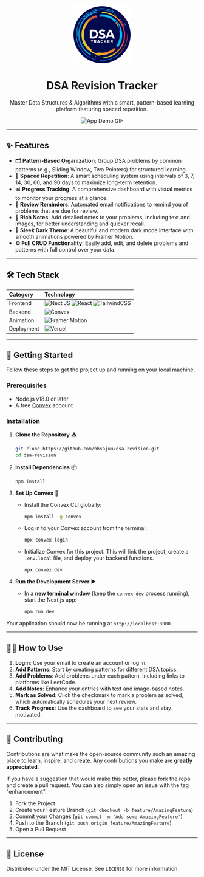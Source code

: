 <div align="center">
  <img src="public/logo.png" alt="DSA Revision Tracker Logo" width="150" height="150"/>
  <h1>DSA Revision Tracker</h1>
  <p>
    Master Data Structures & Algorithms with a smart, pattern-based learning platform featuring spaced repetition.
  </p>
  
</div>

<div align="center">
  <img src="https://i.imgur.com/your-app-demo.gif" alt="App Demo GIF" width="800"/>
</div>

---

## ✨ Features

-   **🗂️ Pattern-Based Organization**: Group DSA problems by common patterns (e.g., Sliding Window, Two Pointers) for structured learning.
-   **🧠 Spaced Repetition**: A smart scheduling system using intervals of 3, 7, 14, 30, 60, and 90 days to maximize long-term retention.
-   **📊 Progress Tracking**: A comprehensive dashboard with visual metrics to monitor your progress at a glance.
-   **📧 Review Reminders**: Automated email notifications to remind you of problems that are due for review.
-   **📝 Rich Notes**: Add detailed notes to your problems, including text and images, for better understanding and quicker recall.
-   **🎨 Sleek Dark Theme**: A beautiful and modern dark mode interface with smooth animations powered by Framer Motion.
-   **⚙️ Full CRUD Functionality**: Easily add, edit, and delete problems and patterns with full control over your data.

---

## 🛠️ Tech Stack

<div align="center">

| Category  | Technology                                                                                                                              |
| :-------- | :-------------------------------------------------------------------------------------------------------------------------------------- |
| Frontend  | ![Next JS](https://img.shields.io/badge/Next-black?style=for-the-badge&logo=next.js&logoColor=white) ![React](https://img.shields.io/badge/React-20232A?style=for-the-badge&logo=react&logoColor=61DAFB) ![TailwindCSS](https://img.shields.io/badge/Tailwind_CSS-38B2AC?style=for-the-badge&logo=tailwind-css&logoColor=white) |
| Backend   | ![Convex](https://img.shields.io/badge/Convex-1A1A1A?style=for-the-badge&logo=convex&logoColor=white)                                     |
| Animation | ![Framer Motion](https://img.shields.io/badge/Framer_Motion-0055FF?style=for-the-badge&logo=framer&logoColor=white)                     |
| Deployment| ![Vercel](https://img.shields.io/badge/Vercel-000000?style=for-the-badge&logo=vercel&logoColor=white)                                     |

</div>

---

## 🚀 Getting Started

Follow these steps to get the project up and running on your local machine.

### Prerequisites

-   Node.js v18.0 or later
-   A free [Convex](https://www.convex.dev/) account

### Installation

1.  **Clone the Repository** 📥
    ```bash
    git clone https://github.com/bhsajuu/dsa-revision.git
    cd dsa-revision
    ```

2.  **Install Dependencies** 📦
    ```bash
    npm install
    ```

3.  **Set Up Convex** 🔗
    -   Install the Convex CLI globally:
        ```bash
        npm install -g convex
        ```
    -   Log in to your Convex account from the terminal:
        ```bash
        npx convex login
        ```
    -   Initialize Convex for this project. This will link the project, create a `.env.local` file, and deploy your backend functions.
        ```bash
        npx convex dev
        ```

4.  **Run the Development Server** ▶️
    -   In a **new terminal window** (keep the `convex dev` process running), start the Next.js app:
        ```bash
        npm run dev
        ```

Your application should now be running at `http://localhost:3000`.

---

## 👨‍💻 How to Use

1.  **Login**: Use your email to create an account or log in.
2.  **Add Patterns**: Start by creating patterns for different DSA topics.
3.  **Add Problems**: Add problems under each pattern, including links to platforms like LeetCode.
4.  **Add Notes**: Enhance your entries with text and image-based notes.
5.  **Mark as Solved**: Click the checkmark to mark a problem as solved, which automatically schedules your next review.
6.  **Track Progress**: Use the dashboard to see your stats and stay motivated.

---

## 🤝 Contributing

Contributions are what make the open-source community such an amazing place to learn, inspire, and create. Any contributions you make are **greatly appreciated**.

If you have a suggestion that would make this better, please fork the repo and create a pull request. You can also simply open an issue with the tag "enhancement".

1.  Fork the Project
2.  Create your Feature Branch (`git checkout -b feature/AmazingFeature`)
3.  Commit your Changes (`git commit -m 'Add some AmazingFeature'`)
4.  Push to the Branch (`git push origin feature/AmazingFeature`)
5.  Open a Pull Request

---

## 📜 License

Distributed under the MIT License. See `LICENSE` for more information.
